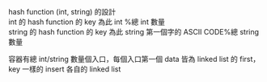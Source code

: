 hash function (int, string) 的設計  
int 的 hash function 的 key 為此 int %總 int 數量    
string 的 hash function 的 key 為此 string 第一個字的 ASCII CODE%總 string 數量  
  
容器有總 int/string 數量個入口，每個入口第一個 data 皆為 linked list 的 first，  
key 一樣的 insert 各自的 linked list  
